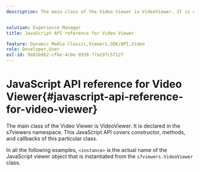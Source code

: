 ```yaml
---
description: The main class of the Video Viewer is VideoViewer. It is declared in the s7viewers namespace. This JavaScript API covers constructor, methods, and callbacks of this particular class.


solution: Experience Manager
title: JavaScript API reference for Video Viewer

feature: Dynamic Media Classic,Viewers,SDK/API,Video
role: Developer,User
exl-id: 9e61b962-cfbe-4c8e-9938-77a197c5f127
---
```

# JavaScript API reference for Video Viewer{#javascript-api-reference-for-video-viewer}

The main class of the Video Viewer is VideoViewer. It is declared in the s7viewers namespace. This JavaScript API covers constructor, methods, and callbacks of this particular class.

In all the following examples, `<instance>` is the actual name of the JavaScript viewer object that is instantiated from the `s7viewers.VideoViewer` class.
